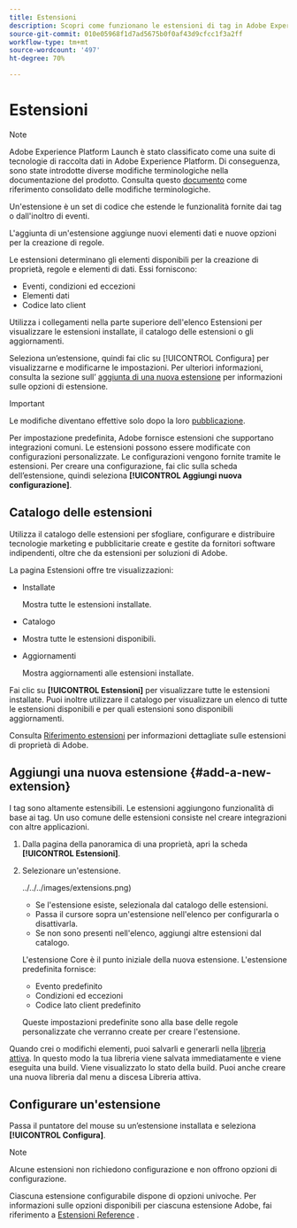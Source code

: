 ```yaml
---
title: Estensioni
description: Scopri come funzionano le estensioni di tag in Adobe Experience Platform.
source-git-commit: 010e05968f1d7ad5675b0f0af43d9cfcc1f3a2ff
workflow-type: tm+mt
source-wordcount: '497'
ht-degree: 70%

---
```


# Estensioni

>[!NOTE]
>
>Adobe Experience Platform Launch è stato classificato come una suite di tecnologie di raccolta dati in Adobe Experience Platform. Di conseguenza, sono state introdotte diverse modifiche terminologiche nella documentazione del prodotto. Consulta questo [documento](../../../term-updates.md) come riferimento consolidato delle modifiche terminologiche.

Un&#39;estensione è un set di codice che estende le funzionalità fornite dai tag o dall&#39;inoltro di eventi.

L&#39;aggiunta di un&#39;estensione aggiunge nuovi elementi dati e nuove opzioni per la creazione di regole.

Le estensioni determinano gli elementi disponibili per la creazione di proprietà, regole e elementi di dati. Essi forniscono:

* Eventi, condizioni ed eccezioni
* Elementi dati
* Codice lato client

Utilizza i collegamenti nella parte superiore dell&#39;elenco Estensioni per visualizzare le estensioni installate, il catalogo delle estensioni o gli aggiornamenti.

Seleziona un’estensione, quindi fai clic su [!UICONTROL Configura] per visualizzarne e modificarne le impostazioni. Per ulteriori informazioni, consulta la sezione sull’ [aggiunta di una nuova estensione](#add-a-new-extension) per informazioni sulle opzioni di estensione.

>[!IMPORTANT]
>
>Le modifiche diventano effettive solo dopo la loro [pubblicazione](../../publishing/overview.md).

Per impostazione predefinita, Adobe fornisce estensioni che supportano integrazioni comuni. Le estensioni possono essere modificate con configurazioni personalizzate. Le configurazioni vengono fornite tramite le estensioni. Per creare una configurazione, fai clic sulla scheda dell’estensione, quindi seleziona **[!UICONTROL Aggiungi nuova configurazione]**.

## Catalogo delle estensioni

Utilizza il catalogo delle estensioni per sfogliare, configurare e distribuire tecnologie marketing e pubblicitarie create e gestite da fornitori software indipendenti, oltre che da estensioni per soluzioni di Adobe.

La pagina Estensioni offre tre visualizzazioni:

* Installate

   Mostra tutte le estensioni installate.

* Catalogo
* Mostra tutte le estensioni disponibili.
* Aggiornamenti

   Mostra aggiornamenti alle estensioni installate.

Fai clic su **[!UICONTROL Estensioni]** per visualizzare tutte le estensioni installate. Puoi inoltre utilizzare il catalogo per visualizzare un elenco di tutte le estensioni disponibili e per quali estensioni sono disponibili aggiornamenti.

Consulta [Riferimento estensioni](../../../extensions/web/overview.md) per informazioni dettagliate sulle estensioni di proprietà di Adobe.

## Aggiungi una nuova estensione {#add-a-new-extension}

I tag sono altamente estensibili. Le estensioni aggiungono funzionalità di base ai tag. Un uso comune delle estensioni consiste nel creare integrazioni con altre applicazioni.

1. Dalla pagina della panoramica di una proprietà, apri la scheda **[!UICONTROL Estensioni]**.
1. Selezionare un&#39;estensione.

   ![]()../../../images/extensions.png)

   * Se l&#39;estensione esiste, selezionala dal catalogo delle estensioni.
   * Passa il cursore sopra un&#39;estensione nell&#39;elenco per configurarla o disattivarla.
   * Se non sono presenti nell&#39;elenco, aggiungi altre estensioni dal catalogo.

   L&#39;estensione Core è il punto iniziale della nuova estensione. L&#39;estensione predefinita fornisce:

   * Evento predefinito
   * Condizioni ed eccezioni
   * Codice lato client predefinito

   Queste impostazioni predefinite sono alla base delle regole personalizzate che verranno create per creare l&#39;estensione.

Quando crei o modifichi elementi, puoi salvarli e generarli nella [libreria attiva](../../publishing/libraries.md#active-library). In questo modo la tua libreria viene salvata immediatamente e viene eseguita una build. Viene visualizzato lo stato della build. Puoi anche creare una nuova libreria dal menu a discesa Libreria attiva.

## Configurare un&#39;estensione

Passa il puntatore del mouse su un’estensione installata e seleziona **[!UICONTROL Configura]**.

>[!NOTE]
>
>Alcune estensioni non richiedono configurazione e non offrono opzioni di configurazione.

Ciascuna estensione configurabile dispone di opzioni univoche. Per informazioni sulle opzioni disponibili per ciascuna estensione Adobe, fai riferimento a [Estensioni Reference](../../../extensions/web/overview.md) .
